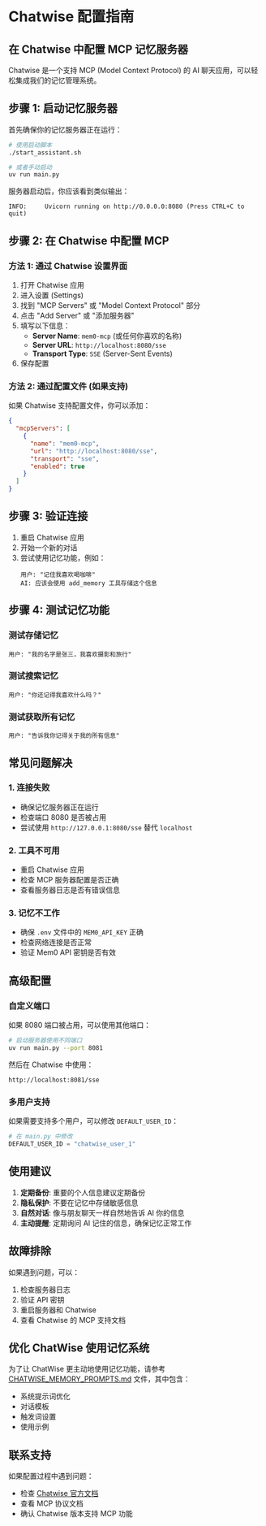 # Chatwise 配置指南

## 在 Chatwise 中配置 MCP 记忆服务器

Chatwise 是一个支持 MCP (Model Context Protocol) 的 AI 聊天应用，可以轻松集成我们的记忆管理系统。

## 步骤 1: 启动记忆服务器

首先确保你的记忆服务器正在运行：

```bash
# 使用启动脚本
./start_assistant.sh

# 或者手动启动
uv run main.py
```

服务器启动后，你应该看到类似输出：
```
INFO:     Uvicorn running on http://0.0.0.0:8080 (Press CTRL+C to quit)
```

## 步骤 2: 在 Chatwise 中配置 MCP

### 方法 1: 通过 Chatwise 设置界面

1. 打开 Chatwise 应用
2. 进入设置 (Settings)
3. 找到 "MCP Servers" 或 "Model Context Protocol" 部分
4. 点击 "Add Server" 或 "添加服务器"
5. 填写以下信息：
   - **Server Name**: `mem0-mcp` (或任何你喜欢的名称)
   - **Server URL**: `http://localhost:8080/sse`
   - **Transport Type**: `SSE` (Server-Sent Events)
6. 保存配置

### 方法 2: 通过配置文件 (如果支持)

如果 Chatwise 支持配置文件，你可以添加：

```json
{
  "mcpServers": [
    {
      "name": "mem0-mcp",
      "url": "http://localhost:8080/sse",
      "transport": "sse",
      "enabled": true
    }
  ]
}
```

## 步骤 3: 验证连接

1. 重启 Chatwise 应用
2. 开始一个新的对话
3. 尝试使用记忆功能，例如：
   ```
   用户: "记住我喜欢喝咖啡"
   AI: 应该会使用 add_memory 工具存储这个信息
   ```

## 步骤 4: 测试记忆功能

### 测试存储记忆
```
用户: "我的名字是张三，我喜欢摄影和旅行"
```

### 测试搜索记忆
```
用户: "你还记得我喜欢什么吗？"
```

### 测试获取所有记忆
```
用户: "告诉我你记得关于我的所有信息"
```

## 常见问题解决

### 1. 连接失败
- 确保记忆服务器正在运行
- 检查端口 8080 是否被占用
- 尝试使用 `http://127.0.0.1:8080/sse` 替代 `localhost`

### 2. 工具不可用
- 重启 Chatwise 应用
- 检查 MCP 服务器配置是否正确
- 查看服务器日志是否有错误信息

### 3. 记忆不工作
- 确保 `.env` 文件中的 `MEM0_API_KEY` 正确
- 检查网络连接是否正常
- 验证 Mem0 API 密钥是否有效

## 高级配置

### 自定义端口
如果 8080 端口被占用，可以使用其他端口：

```bash
# 启动服务器使用不同端口
uv run main.py --port 8081
```

然后在 Chatwise 中使用：
```
http://localhost:8081/sse
```

### 多用户支持
如果需要支持多个用户，可以修改 `DEFAULT_USER_ID`：

```python
# 在 main.py 中修改
DEFAULT_USER_ID = "chatwise_user_1"
```

## 使用建议

1. **定期备份**: 重要的个人信息建议定期备份
2. **隐私保护**: 不要在记忆中存储敏感信息
3. **自然对话**: 像与朋友聊天一样自然地告诉 AI 你的信息
4. **主动提醒**: 定期询问 AI 记住的信息，确保记忆正常工作

## 故障排除

如果遇到问题，可以：

1. 检查服务器日志
2. 验证 API 密钥
3. 重启服务器和 Chatwise
4. 查看 Chatwise 的 MCP 支持文档

## 优化 ChatWise 使用记忆系统

为了让 ChatWise 更主动地使用记忆功能，请参考 [CHATWISE_MEMORY_PROMPTS.md](./CHATWISE_MEMORY_PROMPTS.md) 文件，其中包含：
- 系统提示词优化
- 对话模板
- 触发词设置
- 使用示例

## 联系支持

如果配置过程中遇到问题：
- 检查 [Chatwise 官方文档](https://chatwise.com/docs)
- 查看 MCP 协议文档
- 确认 Chatwise 版本支持 MCP 功能 